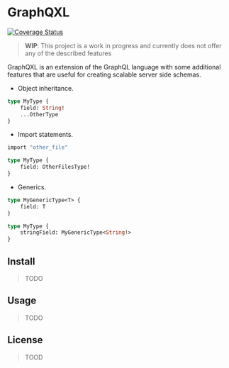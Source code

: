 # GraphQXL

[![Coverage Status](https://coveralls.io/repos/github/gabotechs/graphqxl/badge.svg?branch=main)](https://coveralls.io/github/gabotechs/graphqxl?branch=main)

> **WIP**: This project is a work in progress and currently does not offer any of the
> described features

GraphQXL is an extension of the GraphQL language with some additional features
that are useful for creating scalable server side schemas.

- Object inheritance.
```graphql
type MyType {
    field: String!
    ...OtherType
}
```
- Import statements.
```graphql
import "other_file"

type MyType {
    field: OtherFilesType!
}
```
- Generics.
```graphql
type MyGenericType<T> {
    field: T
}

type MyType {
    stringField: MyGenericType<String!>
}

```

## Install

> TODO

## Usage

> TODO

## License

> TOOD